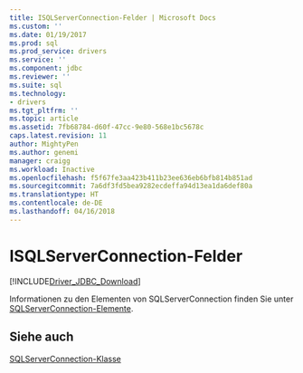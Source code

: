 ```yaml
---
title: ISQLServerConnection-Felder | Microsoft Docs
ms.custom: ''
ms.date: 01/19/2017
ms.prod: sql
ms.prod_service: drivers
ms.service: ''
ms.component: jdbc
ms.reviewer: ''
ms.suite: sql
ms.technology:
- drivers
ms.tgt_pltfrm: ''
ms.topic: article
ms.assetid: 7fb68784-d60f-47cc-9e80-568e1bc5678c
caps.latest.revision: 11
author: MightyPen
ms.author: genemi
manager: craigg
ms.workload: Inactive
ms.openlocfilehash: f5f67fe3aa423b411b23ee636eb6bfb814b851ad
ms.sourcegitcommit: 7a6df3fd5bea9282ecdeffa94d13ea1da6def80a
ms.translationtype: HT
ms.contentlocale: de-DE
ms.lasthandoff: 04/16/2018
---
```

# <a name="isqlserverconnection-fields"></a>ISQLServerConnection-Felder
[!INCLUDE[Driver_JDBC_Download](../../../includes/driver_jdbc_download.md)]

  Informationen zu den Elementen von SQLServerConnection finden Sie unter [SQLServerConnection-Elemente](../../../connect/jdbc/reference/sqlserverconnection-members.md).  
  
## <a name="see-also"></a>Siehe auch  
 [SQLServerConnection-Klasse](../../../connect/jdbc/reference/sqlserverconnection-class.md)  
  
  
